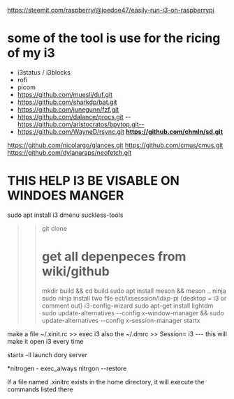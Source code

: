 https://steemit.com/raspberry/@joedoe47/easily-run-i3-on-raspberrypi

# some of the tool is use for the ricing of my i3
 * i3status / i3blocks
 * rofi
 * picom
 * https://github.com/muesli/duf.git
 * https://github.com/sharkdp/bat.git
 * https://github.com/junegunn/fzf.git
 * https://github.com/dalance/procs.git
   --https://github.com/aristocratos/bpytop.git--
 * https://github.com/WayneD/rsync.git
__https://github.com/chmln/sd.git__


https://github.com/nicolargo/glances.git
https://github.com/cmus/cmus.git
https://github.com/dylanaraps/neofetch.git





# THIS HELP I3 BE VISABLE ON WINDOES MANGER
sudo apt install i3 dmenu suckless-tools

>> git clone 
>> # get all depenpeces from wiki/github
>> mkdir build && cd build
>> sudo apt install meson && meson ..
>> ninja
>> sudo ninja install
>> two file ect/lxsesssion/ldxp-pi {desktop = i3 or comment out}
>> i3-config-wizard
>> sudo apt-get install lightdm 
>> sudo update-alternatives --config x-window-manager && sudo update-alternatives --config x-session-manager 
>> startx

make a file ~/.xinit.rc >> exec i3
also the ~/.dmrc >> Session= i3 --- this will make it open i3 every time

startx -ll launch dory server



 *nitrogen - exec_always nitrgon --restore

If a file named .xinitrc exists in the home directory, it will execute the commands listed there

